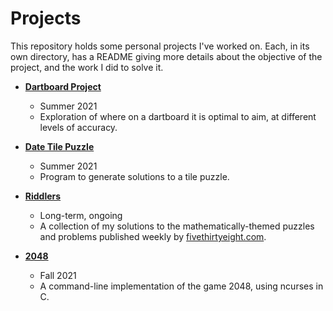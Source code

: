 # Projects

This repository holds some personal projects I've worked on. Each, in its own directory, has a README giving more details about the objective of the project, and the work I did to solve it.

- **[Dartboard Project](Dartboard)**
  - Summer 2021
  - Exploration of where on a dartboard it is optimal to aim, at different levels of accuracy.

- **[Date Tile Puzzle](Date%20Tile%20Puzzle)**
  - Summer 2021
  - Program to generate solutions to a tile puzzle.
  
- **[Riddlers](Riddlers)**
  - Long-term, ongoing
  - A collection of my solutions to the mathematically-themed puzzles and problems published weekly by [fivethirtyeight.com](https://www.fivethirtyeight.com).

- **[2048](2048)**
  - Fall 2021
  - A command-line implementation of the game 2048, using ncurses in C.